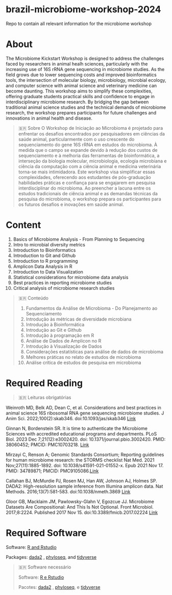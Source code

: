 # brazil-microbiome-workshop-2024
Repo to contain all relevant information for the microbiome workshop

# **About**

The Microbiome Kickstart Workshop is designed to address the challenges faced by researchers in animal healh sciences, particularly with the increasing use of 16S rRNA gene sequencing in microbiome studies. As the field grows due to lower sequencing costs and improved bioinformatics tools, the intersection of molecular biology, microbiology, microbial ecology, and computer science with animal science and veterinary medicine can become daunting. This workshop aims to simplify these complexities, offering graduate students practical skills and confidence to engage in interdisciplinary microbiome research. By bridging the gap between traditional animal science studies and the technical demands of microbiome research, the workshop prepares participants for future challenges and innovations in animal health and disease.

> 🇧🇷 Sobre
> O Workshop de Iniciação ao Microbioma é projetado para enfrentar os desafios encontrados por pesquisadores em ciências da saúde animal, particularmente com o uso crescente do sequenciamento do gene 16S rRNA em estudos do microbioma. À medida que o campo se expande devido à redução dos custos de sequenciamento e à melhoria das ferramentas de bioinformática, a interseção da biologia molecular, microbiologia, ecologia microbiana e ciência da computação com a ciência animal e medicina veterinária torna-se mais intimidadora. Este workshop visa simplificar essas complexidades, oferecendo aos estudantes de pós-graduação habilidades práticas e confiança para se engajarem em pesquisa interdisciplinar do microbioma. Ao preencher a lacuna entre os estudos tradicionais de ciência animal e as demandas técnicas da pesquisa do microbioma, o workshop prepara os participantes para os futuros desafios e inovações em saúde animal.

# **Content**

1.	Basics of Microbiome Analysis - From Planning to Sequencing
2.	Intro to microbial diversity metrics
3.	Introduction to Bioinformatics
4.	Introduction to Git and Github
5.	Introduction to R programming
6.	Amplicon Data Analysis in R
7.	Introduction to Data Visualization
8.	Statistical considerations for microbiome data analysis
9.	Best practices in reporting microbiome studies
10.	Critical analysis of microbiome research studies

> 🇧🇷 Conteúdo
> 1.	Fundamentos da Análise de Microbioma - Do Planejamento ao Sequenciamento
> 2.	Introdução às métricas de diversidade microbiana
> 3.	Introdução à Bioinformática
> 4.	Introdução ao Git e Github
> 5.	Introdução à programação em R
> 6.	Análise de Dados de Amplicon no R
> 7.	Introdução à Visualização de Dados
> 8.	Considerações estatísticas para análise de dados de microbioma
> 9.	Melhores práticas no relato de estudos de microbioma
> 10.	Análise crítica de estudos de pesquisa em microbioma

# **Required Reading**

> 🇧🇷 Leituras obrigatórias

Weinroth MD, Belk AD, Dean C, et al. Considerations and best practices in animal science 16S ribosomal RNA gene sequencing microbiome studies. J Anim Sci. 2022;100(2):skab346. doi:10.1093/jas/skab346 [Link](https://academic.oup.com/jas/article/100/2/skab346/6519592)

Ginnan N, Bordenstein SR. It is time to authenticate the Microbiome Sciences with accredited educational programs and departments. PLoS Biol. 2023 Dec 7;21(12):e3002420. doi: 10.1371/journal.pbio.3002420. PMID: 38060452; PMCID: PMC10703218. [Link](https://journals.plos.org/plosbiology/article?id=10.1371/journal.pbio.3002420)

Mirzayi C, Renson A; Genomic Standards Consortium; Reporting guidelines for human microbiome research: the STORMS checklist Nat Med. 2021 Nov;27(11):1885-1892. doi: 10.1038/s41591-021-01552-x. Epub 2021 Nov 17. PMID: 34789871; PMCID: PMC9105086.[Link](https://www.nature.com/articles/s41591-021-01552-x)

Callahan BJ, McMurdie PJ, Rosen MJ, Han AW, Johnson AJ, Holmes SP. DADA2: High-resolution sample inference from Illumina amplicon data. Nat Methods. 2016;13(7):581-583. doi:10.1038/nmeth.3869 [Link](https://www.nature.com/articles/nmeth.3869)

Gloor GB, Macklaim JM, Pawlowsky-Glahn V, Egozcue JJ. Microbiome Datasets Are Compositional: And This Is Not Optional. Front Microbiol. 2017;8:2224. Published 2017 Nov 15. doi:10.3389/fmicb.2017.02224 [Link](https://www.frontiersin.org/journals/microbiology/articles/10.3389/fmicb.2017.02224/full)

# **Required Software**

Software:
[R and Rstudio](https://cran.rstudio.com/)

Packages: 
[dada2](https://bioconductor.org/packages/release/bioc/html/dada2.html) , [phyloseq](https://bioconductor.org/packages/release/bioc/html/phyloseq.html), and [tidyverse](https://tidyverse.tidyverse.org/)

> 🇧🇷 Software necessário
>
> Software:
> [R e Rstudio](https://cran.rstudio.com/)
>
> Pacotes:
> [dada2](https://bioconductor.org/packages/release/bioc/html/dada2.html) , [phyloseq](https://bioconductor.org/packages/release/bioc/html/phyloseq.html), e [tidyverse](https://tidyverse.tidyverse.org/)
